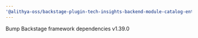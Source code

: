 ```yaml
---
'@alithya-oss/backstage-plugin-tech-insights-backend-module-catalog-entities': patch
---
```


Bump Backstage framework dependencies v1.39.0
